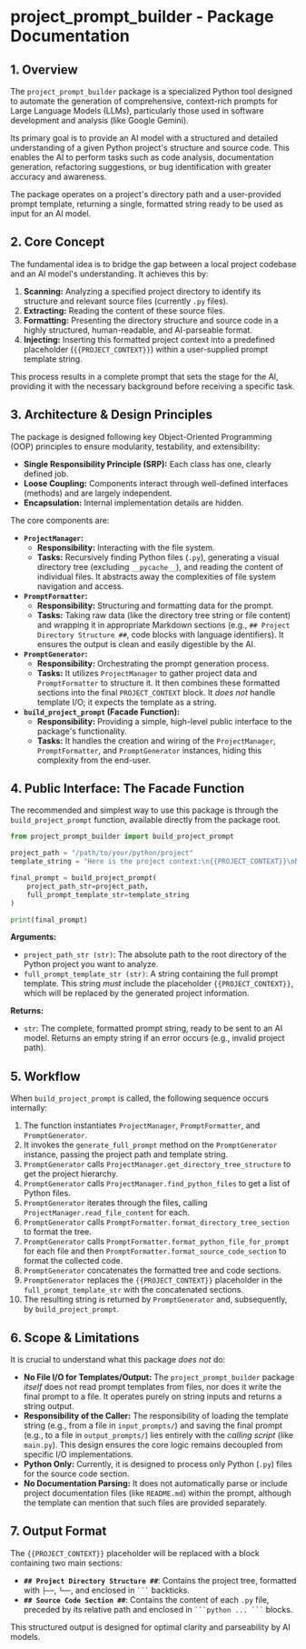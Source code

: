 # project_prompt_builder - Package Documentation

## 1. Overview

The `project_prompt_builder` package is a specialized Python tool designed to automate the generation of comprehensive, context-rich prompts for Large Language Models (LLMs), particularly those used in software development and analysis (like Google Gemini).

Its primary goal is to provide an AI model with a structured and detailed understanding of a given Python project's structure and source code. This enables the AI to perform tasks such as code analysis, documentation generation, refactoring suggestions, or bug identification with greater accuracy and awareness.

The package operates on a project's directory path and a user-provided prompt template, returning a single, formatted string ready to be used as input for an AI model.

## 2. Core Concept

The fundamental idea is to bridge the gap between a local project codebase and an AI model's understanding. It achieves this by:

1.  **Scanning:** Analyzing a specified project directory to identify its structure and relevant source files (currently `.py` files).
2.  **Extracting:** Reading the content of these source files.
3.  **Formatting:** Presenting the directory structure and source code in a highly structured, human-readable, and AI-parseable format.
4.  **Injecting:** Inserting this formatted project context into a predefined placeholder (`{{PROJECT_CONTEXT}}`) within a user-supplied prompt template string.

This process results in a complete prompt that sets the stage for the AI, providing it with the necessary background before receiving a specific task.

## 3. Architecture & Design Principles

The package is designed following key Object-Oriented Programming (OOP) principles to ensure modularity, testability, and extensibility:

*   **Single Responsibility Principle (SRP):** Each class has one, clearly defined job.
*   **Loose Coupling:** Components interact through well-defined interfaces (methods) and are largely independent.
*   **Encapsulation:** Internal implementation details are hidden.

The core components are:

*   **`ProjectManager`:**
    *   **Responsibility:** Interacting with the file system.
    *   **Tasks:** Recursively finding Python files (`.py`), generating a visual directory tree (excluding `__pycache__`), and reading the content of individual files. It abstracts away the complexities of file system navigation and access.
*   **`PromptFormatter`:**
    *   **Responsibility:** Structuring and formatting data for the prompt.
    *   **Tasks:** Taking raw data (like the directory tree string or file content) and wrapping it in appropriate Markdown sections (e.g., `## Project Directory Structure ##`, code blocks with language identifiers). It ensures the output is clean and easily digestible by the AI.
*   **`PromptGenerator`:**
    *   **Responsibility:** Orchestrating the prompt generation process.
    *   **Tasks:** It utilizes `ProjectManager` to gather project data and `PromptFormatter` to structure it. It then combines these formatted sections into the final `PROJECT_CONTEXT` block. It *does not* handle template I/O; it expects the template as a string.
*   **`build_project_prompt` (Facade Function):**
    *   **Responsibility:** Providing a simple, high-level public interface to the package's functionality.
    *   **Tasks:** It handles the creation and wiring of the `ProjectManager`, `PromptFormatter`, and `PromptGenerator` instances, hiding this complexity from the end-user.

## 4. Public Interface: The Facade Function

The recommended and simplest way to use this package is through the `build_project_prompt` function, available directly from the package root.

```python
from project_prompt_builder import build_project_prompt

project_path = "/path/to/your/python/project"
template_string = "Here is the project context:\n{{PROJECT_CONTEXT}}\nNow, please analyze it."

final_prompt = build_project_prompt(
    project_path_str=project_path,
    full_prompt_template_str=template_string
)

print(final_prompt)
```

**Arguments:**

*   `project_path_str (str)`: The absolute path to the root directory of the Python project you want to analyze.
*   `full_prompt_template_str (str)`: A string containing the full prompt template. This string *must* include the placeholder `{{PROJECT_CONTEXT}}`, which will be replaced by the generated project information.

**Returns:**

*   `str`: The complete, formatted prompt string, ready to be sent to an AI model. Returns an empty string if an error occurs (e.g., invalid project path).

## 5. Workflow

When `build_project_prompt` is called, the following sequence occurs internally:

1.  The function instantiates `ProjectManager`, `PromptFormatter`, and `PromptGenerator`.
2.  It invokes the `generate_full_prompt` method on the `PromptGenerator` instance, passing the project path and template string.
3.  `PromptGenerator` calls `ProjectManager.get_directory_tree_structure` to get the project hierarchy.
4.  `PromptGenerator` calls `ProjectManager.find_python_files` to get a list of Python files.
5.  `PromptGenerator` iterates through the files, calling `ProjectManager.read_file_content` for each.
6.  `PromptGenerator` calls `PromptFormatter.format_directory_tree_section` to format the tree.
7.  `PromptGenerator` calls `PromptFormatter.format_python_file_for_prompt` for each file and then `PromptFormatter.format_source_code_section` to format the collected code.
8.  `PromptGenerator` concatenates the formatted tree and code sections.
9.  `PromptGenerator` replaces the `{{PROJECT_CONTEXT}}` placeholder in the `full_prompt_template_str` with the concatenated sections.
10. The resulting string is returned by `PromptGenerator` and, subsequently, by `build_project_prompt`.

## 6. Scope & Limitations

It is crucial to understand what this package *does not* do:

*   **No File I/O for Templates/Output:** The `project_prompt_builder` package *itself* does not read prompt templates from files, nor does it write the final prompt to a file. It operates purely on string inputs and returns a string output.
*   **Responsibility of the Caller:** The responsibility of loading the template string (e.g., from a file in `input_prompts/`) and saving the final prompt (e.g., to a file in `output_prompts/`) lies entirely with the *calling script* (like `main.py`). This design ensures the core logic remains decoupled from specific I/O implementations.
*   **Python Only:** Currently, it is designed to process only Python (`.py`) files for the source code section.
*   **No Documentation Parsing:** It does not automatically parse or include project documentation files (like `README.md`) within the prompt, although the template can mention that such files are provided separately.

## 7. Output Format

The `{{PROJECT_CONTEXT}}` placeholder will be replaced with a block containing two main sections:

*   **`## Project Directory Structure ##`**: Contains the project tree, formatted with `├──`, `└──`, and enclosed in ` ``` ` backticks.
*   **`## Source Code Section ##`**: Contains the content of each `.py` file, preceded by its relative path and enclosed in ` ```python ... ``` ` blocks.

This structured output is designed for optimal clarity and parseability by AI models.